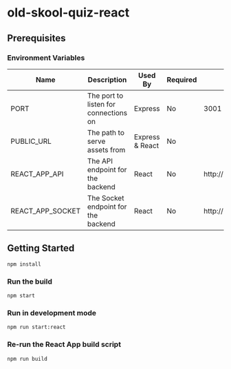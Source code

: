 # old-skool-quiz-react

## Prerequisites

### Environment Variables

| Name             | Description                           | Used By         | Required | Default               |
|------------------|---------------------------------------|-----------------|----------|-----------------------|
| PORT             | The port to listen for connections on | Express         | No       | 3001                  |
| PUBLIC_URL       | The path to serve assets from         | Express & React | No       |                       |
| REACT_APP_API    | The API endpoint for the backend      | React           | No       | http://localhost:3000 |
| REACT_APP_SOCKET | The Socket endpoint for the backend   | React           | No       | http://localhost:3000 |

## Getting Started

```
npm install
```

### Run the build

```
npm start
```

### Run in development mode

```
npm run start:react
```

### Re-run the React App build script

```
npm run build
```
